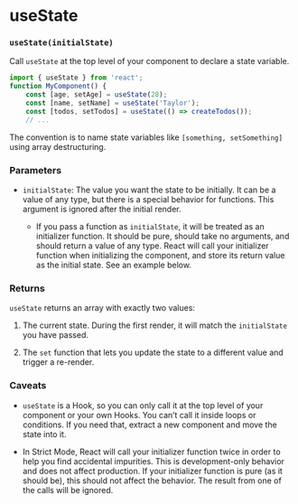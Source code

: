 # useState

### `useState(initialState)`

Call `useState` at the top level of your component to declare a state variable.

``` jsx
import { useState } from 'react';
function MyComponent() {
	const [age, setAge] = useState(28);
	const [name, setName] = useState('Taylor');
	const [todos, setTodos] = useState(() => createTodos());
	// ...
```

The convention is to name state variables like `[something, setSomething]` using array destructuring.

### Parameters

* `initialState`: The value you want the state to be initially. It can be a value of any type, but there is a special behavior for functions. This argument is ignored after the initial render.

	* If you pass a function as `initialState`, it will be treated as an initializer function. It should be pure, should take no arguments, and should return a value of any type. React will call your initializer function when initializing the component, and store its return value as the initial state. See an example below.

### Returns 

`useState` returns an array with exactly two values:

1. The current state. During the first render, it will match the `initialState` you have passed.

2. The `set` function that lets you update the state to a different value and trigger a re-render.

### Caveats

* `useState` is a Hook, so you can only call it at the top level of your component or your own Hooks. You can’t call it inside loops or conditions. If you need that, extract a new component and move the state into it.

* In Strict Mode, React will call your initializer function twice in order to help you find accidental impurities. This is development-only behavior and does not affect production. If your initializer function is pure (as it should be), this should not affect the behavior. The result from one of the calls will be ignored.
